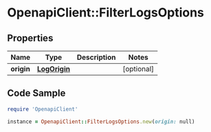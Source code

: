 # OpenapiClient::FilterLogsOptions

## Properties

Name | Type | Description | Notes
------------ | ------------- | ------------- | -------------
**origin** | [**LogOrigin**](LogOrigin.md) |  | [optional] 

## Code Sample

```ruby
require 'OpenapiClient'

instance = OpenapiClient::FilterLogsOptions.new(origin: null)
```


